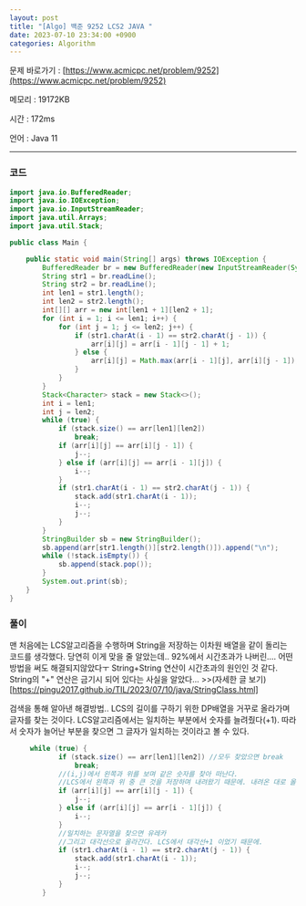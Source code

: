 ```yaml
---
layout: post
title: "[Algo] 백준 9252 LCS2 JAVA "
date: 2023-07-10 23:34:00 +0900
categories: Algorithm
---
```


문제 바로가기 : [https://www.acmicpc.net/problem/9252](https://www.acmicpc.net/problem/9252)

메모리 : 19172KB

시간 : 172ms

언어 : Java 11

---

### 코드

```java
import java.io.BufferedReader;
import java.io.IOException;
import java.io.InputStreamReader;
import java.util.Arrays;
import java.util.Stack;

public class Main {

    public static void main(String[] args) throws IOException {
        BufferedReader br = new BufferedReader(new InputStreamReader(System.in));
        String str1 = br.readLine();
        String str2 = br.readLine();
        int len1 = str1.length();
        int len2 = str2.length();
        int[][] arr = new int[len1 + 1][len2 + 1];
        for (int i = 1; i <= len1; i++) {
            for (int j = 1; j <= len2; j++) {
                if (str1.charAt(i - 1) == str2.charAt(j - 1)) {
                    arr[i][j] = arr[i - 1][j - 1] + 1;
                } else {
                    arr[i][j] = Math.max(arr[i - 1][j], arr[i][j - 1]);
                }
            }
        }
        Stack<Character> stack = new Stack<>();
        int i = len1;
        int j = len2;
        while (true) {
            if (stack.size() == arr[len1][len2])
                break;
            if (arr[i][j] == arr[i][j - 1]) {
                j--;
            } else if (arr[i][j] == arr[i - 1][j]) {
                i--;
            }
            if (str1.charAt(i - 1) == str2.charAt(j - 1)) {
                stack.add(str1.charAt(i - 1));
                i--;
                j--;
            }
        }
        StringBuilder sb = new StringBuilder();
        sb.append(arr[str1.length()][str2.length()]).append("\n");
        while (!stack.isEmpty()) {
            sb.append(stack.pop());
        }
        System.out.print(sb);
    }
}
```

### 풀이

맨 처음에는 LCS알고리즘을 수행하며 String을 저장하는 이차원 배열을 같이 돌리는 코드를 생각했다. 당연히 이게 맞을 줄 알았는데.. 92%에서 시간초과가 나버린.... 어떤 방법을 써도 해결되지않았다ㅜ String+String 연산이 시간초과의 원인인 것 같다. String의 "+" 연산은 금기시 되어 있다는 사실을 알았다... >>(자세한 글 보기)[https://pingu2017.github.io/TIL/2023/07/10/java/StringClass.html]

검색을 통해 알아낸 해결방법.. LCS의 길이를 구하기 위한 DP배열을 거꾸로 올라가며 글자를 찾는 것이다. LCS알고리즘에서는 일치하는 부분에서 숫자를 늘려줬다(+1). 따라서 숫자가 늘어난 부분을 찾으면 그 글자가 일치하는 것이라고 볼 수 있다.

```java
     while (true) {
            if (stack.size() == arr[len1][len2]) //모두 찾았으면 break
                break;
            //(i,j)에서 왼쪽과 위를 보며 같은 숫자를 찾아 떠난다.
            //LCS에서 왼쪽과 위 중 큰 것을 저장하며 내려왔기 때문에. 내려온 대로 올라간다!
            if (arr[i][j] == arr[i][j - 1]) {
                j--;
            } else if (arr[i][j] == arr[i - 1][j]) {
                i--;
            }
            //일치하는 문자열을 찾으면 유레카
            //그리고 대각선으로 올라간다. LCS에서 대각선+1 이었기 때문에.
            if (str1.charAt(i - 1) == str2.charAt(j - 1)) {
                stack.add(str1.charAt(i - 1));
                i--;
                j--;
            }
        }
```
